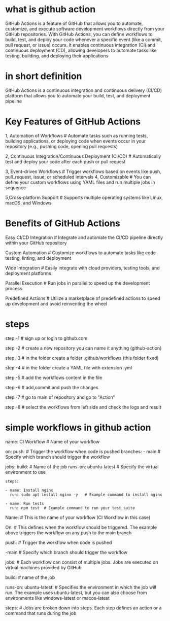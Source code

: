 # what is github action
GitHub Actions is a feature of GitHub that allows you to automate, customize, and execute software development workflows directly from your GitHub repositories. With GitHub Actions, you can define workflows to build, test, and deploy your code whenever a specific event (like a commit, pull request, or issue) occurs. It enables continuous integration (CI) and continuous deployment (CD), allowing developers to automate tasks like testing, building, and deploying their applications
# in short definition
GitHub Actions is a continuous integration and continuous delivery (CI/CD) platform that allows you to automate your build, test, and deployment pipeline

#  Key Features of GitHub Actions
1, Automation of Workflows    #   Automate tasks such as running tests, building applications, or deploying code when events occur in your repository (e.g., pushing code, opening pull requests) 

2, Continuous Integration/Continuous Deployment (CI/CD)   #   Automatically test and deploy your code after each push or pull request

3, Event-driven Workflows   #    Trigger workflows based on events like push, pull_request, issue, or scheduled intervals
4, Customizable    #    You can define your custom workflows using YAML files and run multiple jobs  in sequence

5,Cross-platform Support    #   Supports multiple operating systems like Linux, macOS, and Windows

#  Benefits of GitHub Actions
Easy CI/CD Integration  #   Integrate and automate the CI/CD pipeline directly within your GitHub repository

Custom Automation     #    Customize workflows to automate tasks like code testing, linting, and deployment

Wide Integration     #      Easily integrate with cloud providers, testing tools, and deployment platforms

Parallel Execution    #   Run jobs in parallel to speed up the development process

Predefined Actions    #    Utilize a marketplace of predefined actions to speed up development and avoid reinventing the wheel

#  steps
step -1   #  sign up or login to github.com

step -2   #  create a new repository you can name it anything (github-action)

step -3   #  in the folder create a folder .github/workflows (this folder fixed)

step -4   #  in the folder create a YAML file with extension .yml

step -5   #  add the workflows content in the file

step -6   #  add,commit and push the changes 

step -7   #  go to main of repository and go to "Action"

step -8   #  select the workflows from left side and check the logs and result

#  simple workflows in github action
name: CI Workflow  # Name of your workflow

on:
  push:            # Trigger the workflow when code is pushed
    branches:
      - main       # Specify which branch should trigger the workflow

jobs:
  build:           # Name of the job
    runs-on: ubuntu-latest  # Specify the virtual environment to use

    steps:

    - name: Install nginx
      run: sudo apt install nginx -y   # Example command to install nginx

    - name: Run tests
      run: npm test  # Example command to run your test suite

Name:   #    This is the name of your workflow (CI Workflow in this case)

On:     #    This defines when the workflow should be triggered. The example above triggers the workflow on any push to the main branch

push:   #    Trigger the workflow when code is pushed

-main   #    Specify which branch should trigger the workflow

jobs:   #    Each workflow can consist of multiple jobs. Jobs are executed on virtual machines provided by GitHub

build:  #    name of the job

runs-on: ubuntu-latest:    #   Specifies the environment in which the job will run. The example uses ubuntu-latest, but you can also choose from environments like windows-latest or macos-latest

 steps:    #     Jobs are broken down into steps. Each step defines an action or a command that runs during the job


